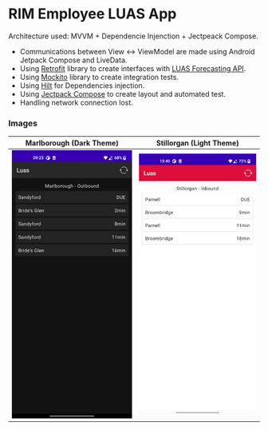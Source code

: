 # RIM Employee LUAS App

Architecture used: MVVM + Dependencie Injenction + Jectpeack Compose.

- Communications between View <-> ViewModel are made using Android Jetpack Compose and LiveData. 
- Using [Retrofit](https://square.github.io/retrofit/) library to create interfaces with [LUAS Forecasting API](https://data.gov.ie/dataset/luas-forecasting-api).
- Using [Mockito](https://github.com/mockito/mockito) library to create integration tests.
- Using [Hilt](https://developer.android.com/training/dependency-injection/hilt-android) for Dependencies injection.
- Using [Jectpack Compose](https://developer.android.com/jetpack/compose/) to create layout and automated test.
- Handling network connection lost.

### Images

| Marlborough (Dark Theme) | Stillorgan (Light Theme)  |
|---|---|
| <img src="https://github.com/hlandim/LuaForecast/blob/master/imgs/Marlborough.png" width="300"/>    |  <img src="https://github.com/hlandim/LuaForecast/blob/master/imgs/Stillorgan.png" width="300"/> |
